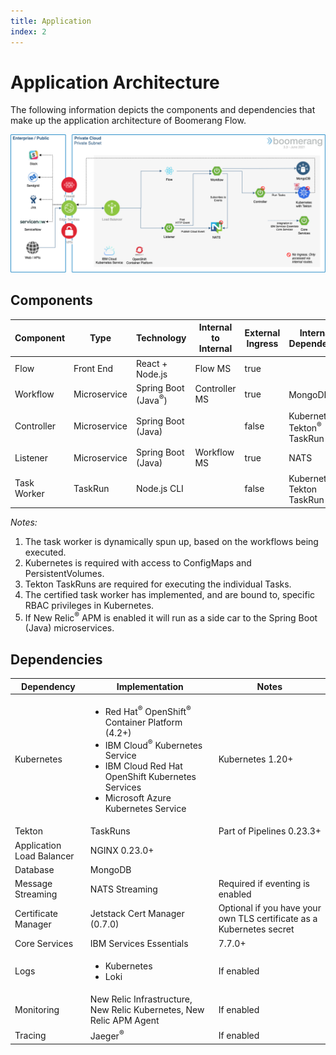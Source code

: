 ```yaml
---
title: Application
index: 2
---
```


# Application Architecture

The following information depicts the components and dependencies that make up the application architecture of Boomerang Flow.

![Boomerang Application Architecture](./assets/img/architecture-application.png)

## Components

| Component   | Type         | Technology                     | Internal to Internal | External Ingress | Internal Dependency                                | External Dependency |
| ----------- | ------------ | ------------------------------ | -------------------- | ---------------- | -------------------------------------------------- | ------------------- |
| Flow        | Front End    | React + Node.js                | Flow MS              | true             |                                                    |                     |
| Workflow    | Microservice | Spring Boot (Java<sup>®</sup>) | Controller MS        | true             | MongoDB<sup>®</sup>                                            |                     |
| Controller  | Microservice | Spring Boot (Java)             |                      | false            | Kubernetes<sup>®</sup>, Tekton<sup>®</sup> TaskRun |                     |
| Listener    | Microservice | Spring Boot (Java)             | Workflow MS          | true             | NATS                                               |
| Task Worker | TaskRun      | Node.js CLI                    |                      | false            | Kubernetes<sup>®</sup>, Tekton TaskRun             |                     |

_Notes:_

1. The task worker is dynamically spun up, based on the workflows being executed.
2. Kubernetes is required with access to ConfigMaps and PersistentVolumes.
3. Tekton TaskRuns are required for executing the individual Tasks.
4. The certified task worker has implemented, and are bound to, specific RBAC privileges in Kubernetes.
5. If New Relic<sup>®</sup> APM is enabled it will run as a side car to the Spring Boot (Java) microservices.

## Dependencies

| Dependency                | Implementation                                                                                                                                                                                                                | Notes                                                                 |
| ------------------------- | ----------------------------------------------------------------------------------------------------------------------------------------------------------------------------------------------------------------------------- | --------------------------------------------------------------------- |
| Kubernetes                | <ul><li>Red Hat<sup>®</sup> OpenShift<sup>®</sup> Container Platform (4.2+)</li><li>IBM Cloud<sup>®</sup> Kubernetes Service</li><li>IBM Cloud Red Hat OpenShift Kubernetes Services</li><li>Microsoft Azure Kubernetes Service</li></ul> | Kubernetes 1.20+                                                      |  |
| Tekton                    | TaskRuns                                                                                                                                                                                                                      | Part of Pipelines 0.23.3+                                             |
| Application Load Balancer | NGINX 0.23.0+                                                                                                                                                                                                                 |                                                                       |
| Database                  | MongoDB                                                                                                                                                                                                                       |                                                                       |
| Message Streaming         | NATS Streaming                                                                                                                                                                                                                | Required if eventing is enabled                                       |
| Certificate Manager       | Jetstack Cert Manager (0.7.0)                                                                                                                                                                                                 | Optional if you have your own TLS certificate as a Kubernetes secret |
| Core Services             | IBM Services Essentials                                                                                                                                                                                                       | 7.7.0+                                                                | If enabled by disabling standalone mode |
| Logs                      | <ul><li>Kubernetes</li><li>Loki</li></ul>                                                                                                                                                                                     | If enabled                                                            |
| Monitoring                | New Relic Infrastructure, New Relic Kubernetes, New Relic APM Agent                                                                                                                                                           | If enabled                                                            |
| Tracing                   | Jaeger<sup>®</sup>                                                                                                                                                                                                                        | If enabled                                                            |
